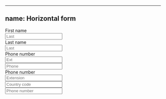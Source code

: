 
---
name: Horizontal form
---
<div class="row">
  <div class="columns three">
    <label>First name</label>
  </div>
  <div class="columns five">
    <input type="text" placeholder="Last" class="text-input"/>
  </div>
</div>
<div class="row">
  <div class="columns three">
    <label>Last name</label>
  </div>
  <div class="columns five">
    <input type="text" placeholder="Last" class="text-input"/>
  </div>
</div>
<div class="row">
  <div class="columns three">
    <label>Phone number</label>
  </div>
  <div class="columns two six--phone">
    <input type="text" placeholder="Ext" class="text-input"/>
  </div>
  <div class="columns three six--phone">
    <input type="text" placeholder="Phone" class="text-input"/>
  </div>
</div>
<label>Phone number</label>
<div class="row">
  <div class="columns two">
    <input type="text" placeholder="Extension" class="text-input"/>
  </div>
  <div class="columns two">
    <input type="text" placeholder="Country code" class="text-input"/>
  </div>
  <div class="columns four">
    <input type="text" placeholder="Phone number" class="text-input"/>
  </div>
</div>